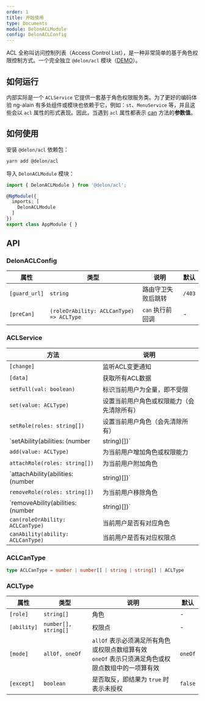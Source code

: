 ```yaml
---
order: 1
title: 开始使用
type: Documents
module: DelonACLModule
config: DelonACLConfig
---
```


ACL 全称叫访问控制列表（Access Control List），是一种非常简单的基于角色权限控制方式。一个完全独立 `@delon/acl` 模块（[DEMO](//ng-alain.github.io/ng-alain/#/logics/acl)）。

## 如何运行

内部实际是一个 `ACLService` 它提供一套基于角色权限服务类。为了更好的编码体验 ng-alain 有多处组件或模块也依赖于它，例如：`st`、`MenuService` 等，并且这些会以 `acl` 属性的形式表现。因此，当遇到 `acl` 属性都表示 [can](#ACLCanType) 方法的**参数值**。

## 如何使用

安装 `@delon/acl` 依赖包：

```bash
yarn add @delon/acl
```

导入 `DelonACLModule` 模块：

```typescript
import { DelonACLModule } from '@delon/acl';

@NgModule({
  imports: [
    DelonACLModule
  ]
})
export class AppModule { }
```

## API

### DelonACLConfig

| 属性 | 类型 | 说明 | 默认 |
| --- | --- | --- | --- |
| `[guard_url]` | `string` | 路由守卫失败后跳转 | `/403` |
| `[preCan]` | `(roleOrAbility: ACLCanType) => ACLType` | `can` 执行前回调 | - |

### ACLService

| 方法 | 说明 |
| --- | --- |
| `[change]` | 监听ACL变更通知 |
| `[data]` | 获取所有ACL数据 |
| `setFull(val: boolean)` | 标识当前用户为全量，即不受限 |
| `set(value: ACLType)` | 设置当前用户角色或权限能力（会先清除所有） |
| `setRole(roles: string[])` | 设置当前用户角色（会先清除所有） |
| `setAbility(abilities: (number | string)[])` | 设置当前用户权限能力（会先清除所有） |
| `add(value: ACLType)` | 为当前用户增加角色或权限能力 |
| `attachRole(roles: string[])` | 为当前用户附加角色 |
| `attachAbility(abilities: (number | string)[])` | 为当前用户附加权限 |
| `removeRole(roles: string[])` | 为当前用户移除角色 |
| `removeAbility(abilities: (number | string)[])` | 为当前用户移除权限 |
| `can(roleOrAbility: ACLCanType)` | 当前用户是否有对应角色 |
| `canAbility(ability: ACLCanType)` | 当前用户是否有对应权限点 |

### ACLCanType

```ts
type ACLCanType = number | number[] | string | string[] | ACLType
```

### ACLType

| 属性 | 类型 | 说明 | 默认 |
| --- | --- | --- | --- |
| `[role]` | `string[]` | 角色 | - |
| `[ability]` | `number[], string[]` | 权限点 | - |
| `[mode]` | `allOf, oneOf` | `allOf` 表示必须满足所有角色或权限点数组算有效<br>`oneOf` 表示只须满足角色或权限点数组中的一项算有效 | `oneOf` |
| `[except]` | `boolean` | 是否取反，即结果为 `true` 时表示未授权 | `false` |
